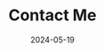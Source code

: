 ---
title: 'Contact Me'
date: 2024-05-19
type: landing

design:
  # Section spacing
  spacing: '5rem'

# Page sections
sections:
  - block: markdown
    content:
        title: '연락 방법'
        subtitle: ''
        text: |-
          알아서 연락하세연
  - block: markdown
    content:
        title: '지도'
        subtitle: ''
        text: |-
          <script src="https://unpkg.com/leaflet@1.9.4/dist/leaflet.js"></script>
          <link rel="stylesheet" href="https://unpkg.com/leaflet@1.9.4/dist/leaflet.css" />
          <div id="tile_map"></div>
          <script>
            // Leaflet 초기화
            var map = L.map('map').setView({lon: 35.84601324617979, lat: 127.13444961966684}, 13);
            // 최대 범위 지정
            map.setMaxBounds([[32, 123], [44, 132.5]]);
            // '오픈스트리트맵 한국'에서 서비스하는 '군사 시설 없는 오픈스트리트맵 지도 타일'을 삽입
            L.tileLayer('https://tiles.osm.kr/hot/{z}/{x}/{y}.png', {
              maxZoom: 19,
              attribution: '&copy; <a href="https://openstreetmap.org/copyright">OpenStreetMap 기여자</a>'
            }).addTo(map);
            // 축척 막대를 지도 왼쪽 하단에 노출 
            L.control.scale({imperial: true, metric: true}).addTo(map);
            // 마커를 지도에 추가
            L.marker({lon: 35.84601324617979, lat: 127.13444961966684}).bindPopup('전북대학교 공학대학, 7호관 601호').addTo(map);
          </script>
          <style>
            #tile_map {
              /* 지도의 크기를 설정 */
              width: 100%;
              height: 100%;
              position: absolute;
            }
          </style>
---